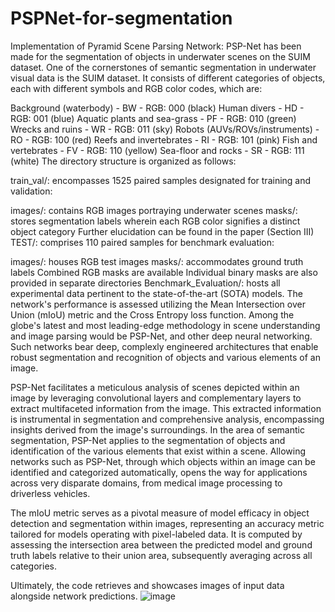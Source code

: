 # PSPNet-for-segmentation

Implementation of Pyramid Scene Parsing Network: PSP-Net has been made for the segmentation of objects in underwater scenes on the SUIM dataset. One of the cornerstones of semantic segmentation in underwater visual data is the SUIM dataset. It consists of different categories of objects, each with different symbols and RGB color codes, which are:

Background (waterbody) - BW - RGB: 000 (black) Human divers - HD - RGB: 001 (blue) Aquatic plants and sea-grass - PF - RGB: 010 (green) Wrecks and ruins - WR - RGB: 011 (sky) Robots (AUVs/ROVs/instruments) - RO - RGB: 100 (red) Reefs and invertebrates - RI - RGB: 101 (pink) Fish and vertebrates - FV - RGB: 110 (yellow) Sea-floor and rocks - SR - RGB: 111 (white) The directory structure is organized as follows:

train_val/: encompasses 1525 paired samples designated for training and validation:

images/: contains RGB images portraying underwater scenes masks/: stores segmentation labels wherein each RGB color signifies a distinct object category Further elucidation can be found in the paper (Section III) TEST/: comprises 110 paired samples for benchmark evaluation:

images/: houses RGB test images masks/: accommodates ground truth labels Combined RGB masks are available Individual binary masks are also provided in separate directories Benchmark_Evaluation/: hosts all experimental data pertinent to the state-of-the-art (SOTA) models. The network's performance is assessed utilizing the Mean Intersection over Union (mIoU) metric and the Cross Entropy loss function. Among the globe's latest and most leading-edge methodology in scene understanding and image parsing would be PSP-Net, and other deep neural networking. Such networks bear deep, complexly engineered architectures that enable robust segmentation and recognition of objects and various elements of an image.

PSP-Net facilitates a meticulous analysis of scenes depicted within an image by leveraging convolutional layers and complementary layers to extract multifaceted information from the image. This extracted information is instrumental in segmentation and comprehensive analysis, encompassing insights derived from the image's surroundings. In the area of semantic segmentation, PSP-Net applies to the segmentation of objects and identification of the various elements that exist within a scene. Allowing networks such as PSP-Net, through which objects within an image can be identified and categorized automatically, opens the way for applications across very disparate domains, from medical image processing to driverless vehicles.

The mIoU metric serves as a pivotal measure of model efficacy in object detection and segmentation within images, representing an accuracy metric tailored for models operating with pixel-labeled data. It is computed by assessing the intersection area between the predicted model and ground truth labels relative to their union area, subsequently averaging across all categories.

Ultimately, the code retrieves and showcases images of input data alongside network predictions.
![image](https://github.com/fmirzadeh99/PSPNet-for-segmentation/assets/169579231/8c815fd5-b052-4d7e-a278-20c06977ba8e)



